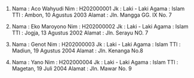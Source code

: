 1. Nama   : Aco Wahyudi
   Nim    : H202000001
   Jk     : Laki - Laki
   Agama  : Islam
   TTl    : Ambon, 10 Agustus 2003
   Alamat : Jln. Mangga GG. IX No. 7 

2. Nama   : Eko Maroyono
   Nim    : H202000002
   Jk     : Laki - Laki
   Agama  : Islam
   TTl    : Jogja, 13 Agustus 2002
   Alamat : Jln. Serayu NO. 7 

3. Nama   : Genot
   Nim    : H202000003
   Jk     : Laki - Laki
   Agama  : Islam
   TTl    : Madiun, 19 Agustus 2004
   Alamat : Jln. Kenanga No.8 

4. Nama   : Yano 
   Nim    : H202000004
   Jk     : Laki - Laki
   Agama  : Islam
   TTl    : Magetan, 19 Juli 2004
   Alamat : Jln. Mawar No. 9
